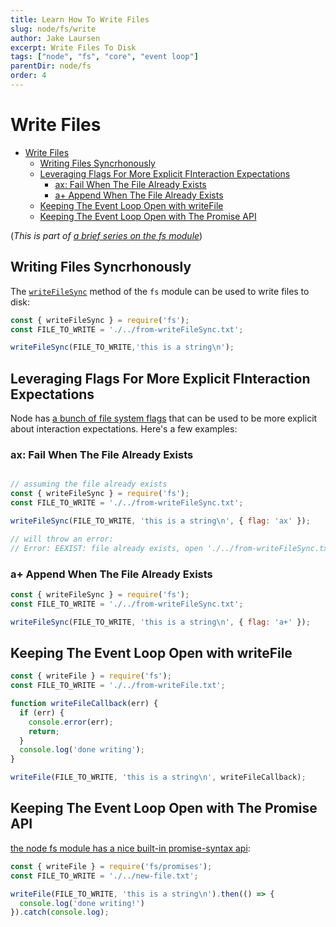 ```yaml
---
title: Learn How To Write Files
slug: node/fs/write
author: Jake Laursen
excerpt: Write Files To Disk
tags: ["node", "fs", "core", "event loop"]
parentDir: node/fs
order: 4
---
```


# Write Files
- [Write Files](#write-files)
  - [Writing Files Syncrhonously](#writing-files-syncrhonously)
  - [Leveraging Flags For More Explicit FInteraction Expectations](#leveraging-flags-for-more-explicit-finteraction-expectations)
    - [ax: Fail When The File Already Exists](#ax-fail-when-the-file-already-exists)
    - [a+ Append When The File Already Exists](#a-append-when-the-file-already-exists)
  - [Keeping The Event Loop Open with writeFile](#keeping-the-event-loop-open-with-writefile)
  - [Keeping The Event Loop Open with The Promise API](#keeping-the-event-loop-open-with-the-promise-api)

(_This is part of [a brief series on the fs module](/node/fs)_)  

## Writing Files Syncrhonously
The [`writeFileSync`](https://nodejs.org/dist/latest-v18.x/docs/api/fs.html#fswritefilesyncfile-data-options) method of the `fs` module can be used to write files to disk:
```js
const { writeFileSync } = require('fs');
const FILE_TO_WRITE = './../from-writeFileSync.txt';

writeFileSync(FILE_TO_WRITE,'this is a string\n');
```

## Leveraging Flags For More Explicit FInteraction Expectations
Node has [a bunch of file system flags](https://nodejs.org/dist/latest-v18.x/docs/api/fs.html#file-system-flags) that can be used to be more explicit about interaction expectations. Here's a few examples:

### ax: Fail When The File Already Exists
```js

// assuming the file already exists
const { writeFileSync } = require('fs');
const FILE_TO_WRITE = './../from-writeFileSync.txt';

writeFileSync(FILE_TO_WRITE, 'this is a string\n', { flag: 'ax' });

// will throw an error:
// Error: EEXIST: file already exists, open './../from-writeFileSync.txt'
```

### a+ Append When The File Already Exists
```js
const { writeFileSync } = require('fs');
const FILE_TO_WRITE = './../from-writeFileSync.txt';

writeFileSync(FILE_TO_WRITE, 'this is a string\n', { flag: 'a+' });
```

## Keeping The Event Loop Open with writeFile
```js
const { writeFile } = require('fs');
const FILE_TO_WRITE = './../from-writeFile.txt';

function writeFileCallback(err) {
  if (err) {
    console.error(err);
    return;
  }
  console.log('done writing');
}

writeFile(FILE_TO_WRITE, 'this is a string\n', writeFileCallback);
```

## Keeping The Event Loop Open with The Promise API
[the node fs module has a nice built-in promise-syntax api](https://nodejs.org/dist/latest-v18.x/docs/api/fs.html#promises-api):
```js
const { writeFile } = require('fs/promises');
const FILE_TO_WRITE = './../new-file.txt';

writeFile(FILE_TO_WRITE, 'this is a string\n').then(() => { 
  console.log('done writing!')
}).catch(console.log);
```